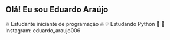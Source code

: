 ## Olá! Eu sou Eduardo Araújo

🔥 Estudante iniciante de programação 🔥
💡 Estudando Python 🐍
📱 Instagram: eduardo_araujo006
